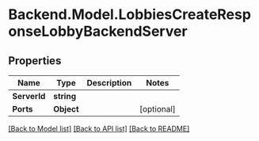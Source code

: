 # Backend.Model.LobbiesCreateResponseLobbyBackendServer

## Properties

Name | Type | Description | Notes
------------ | ------------- | ------------- | -------------
**ServerId** | **string** |  | 
**Ports** | **Object** |  | [optional] 

[[Back to Model list]](../README.md#documentation-for-models) [[Back to API list]](../README.md#documentation-for-api-endpoints) [[Back to README]](../README.md)

